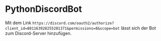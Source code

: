 # PythonDiscordBot
Mit dem Link `https://discord.com/oauth2/authorize?client_id=801163928255201371&permissions=8&scope=bot` lässt sich der Bot zum Discord-Server hinzufügen.
